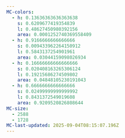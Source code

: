 ```yaml
---
MC-colors:
  - h: 0.13636363636363638
    s: 0.6209677419354839
    l: 0.48627450980392156
    area: 0.0001252740369558409
  - h: 0.9166666666666666
    s: 0.009433962264150912
    l: 0.5843137254901961
    area: 0.03044159098026934
  - h: 0.16666666666666666
    s: 0.020408163265306124
    l: 0.19215686274509802
    area: 0.04848105230191043
  - h: 0.6666666666666666
    s: 0.02499999999999992
    l: 0.8431372549019608
    area: 0.9209520826808644
MC-size:
  - 2588
  - 1728
MC-last-updated: 2025-09-04T08:15:07.196Z
---
```

